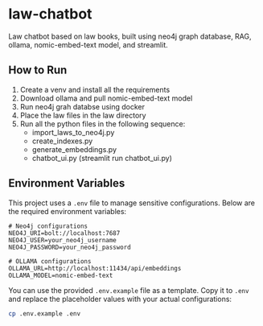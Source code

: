 # law-chatbot
Law chatbot based on law books, built using neo4j graph database, RAG, ollama, nomic-embed-text model, and streamlit.

## How to Run
1. Create a venv and install all the requirements
2. Download ollama and pull nomic-embed-text model
3. Run neo4j grah databse using docker
4. Place the law files in the law directory
5. Run all the python files in the following sequence:
   - import_laws_to_neo4j.py
   - create_indexes.py
   - generate_embeddings.py
   - chatbot_ui.py  (streamlit run chatbot_ui.py)

## Environment Variables

This project uses a `.env` file to manage sensitive configurations. Below are the required environment variables:

```
# Neo4j configurations
NEO4J_URI=bolt://localhost:7687
NEO4J_USER=your_neo4j_username
NEO4J_PASSWORD=your_neo4j_password

# OLLAMA configurations
OLLAMA_URL=http://localhost:11434/api/embeddings
OLLAMA_MODEL=nomic-embed-text
```

You can use the provided `.env.example` file as a template. Copy it to `.env` and replace the placeholder values with your actual configurations:

```bash
cp .env.example .env
```
